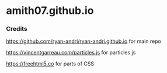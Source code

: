 # amith07.github.io

### Credits
https://github.com/ryan-andri/ryan-andri.github.io for main repo

https://vincentgarreau.com/particles.js for particles.js

https://freehtml5.co for parts of CSS

